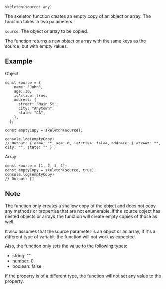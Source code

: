 `skeleton(source: any)`

The skeleton function creates an empty copy of an object or array. The function takes in two parameters:

`source`: The object or array to be copied.

The function returns a new object or array with the same keys as the source, but with empty values.

## Example

Object

```
const source = {
    name: "John",
    age: 30,
    isActive: true,
    address: {
      street: "Main St",
      city: "Anytown",
      state: "CA",
    },
  };

const emptyCopy = skeleton(source);

console.log(emptyCopy);
// Output: { name: "", age: 0, isActive: false, address: { street: "", city: "", state: "" } }
```

Array

```
const source = [1, 2, 3, 4];
const emptyCopy = skeleton(source, true);
console.log(emptyCopy);
// Output: []
```

## Note

The function only creates a shallow copy of the object and does not copy any methods or properties that are not enumerable. If the source object has nested objects or arrays, the function will create empty copies of those as well.

It also assumes that the source parameter is an object or an array, if it's a different type of variable the function will not work as expected.

Also, the function only sets the value to the following types:

- string: ""
- number: 0
- boolean: false

If the property is of a different type, the function will not set any value to the property.
